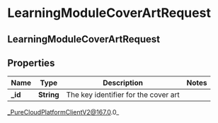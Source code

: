 # LearningModuleCoverArtRequest

## LearningModuleCoverArtRequest

## Properties

|Name | Type | Description | Notes|
|------------ | ------------- | ------------- | -------------|
| **_id** | **String** | The key identifier for the cover art | |



_PureCloudPlatformClientV2@167.0.0_
